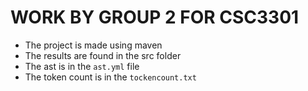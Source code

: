 # WORK BY GROUP 2 FOR CSC3301
- The project is made using maven
- The results are found in the src folder 
- The ast is in the `ast.yml` file
- The token count is in the `tockencount.txt`
